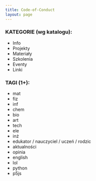 ```yaml
---
title: Code-of-Conduct
layout: page
---
```


### KATEGORIE (wg katalogu): 
* Info
* Projekty
* Materiały
* Szkolenia
* Eventy
* Linki

### TAGI (1+): 
* mat
* fiz
* inf
* chem
* bio
* art
* tech
* ele
* inż
* edukator / nauczyciel / uczeń / rodzic
* aktualności
* opinia
* english
* lol
* python
* p5js
